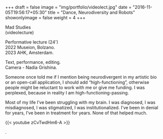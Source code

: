+++
draft = false
image = "img/portfolio/videolect.jpg"
date = "2016-11-05T19:56:17+05:30"
title = "Dance, Neurodiversity and Robots"
showonlyimage = false
weight = 4
+++

Mad Studies  
(videolecture)  

<!--more-->  
Performative lecture (24')  
2022 Museion, Bolzano.  
2023 AHK, Amsterdam.  

Text, performance, editing.  
Camera - Nadia Grishina.  


Someone once told me if I mention being neurodivergent in my artistic bio or an open-call application, I should add “high-functioning”, otherwise people might be reluctant to work with me or give me funding. I was perplexed, because in reality I am high-functioning-passing.  

Most of my life I’ve been struggling with my brain.  I was diagnosed, I was misdiagnosed, I was stigmatized, I was institutionalized. I’ve been in denial for years, I’ve been in treatment for years. None of that helped much.  



{{< youtube zCvTwdHm6-A >}}  

.

